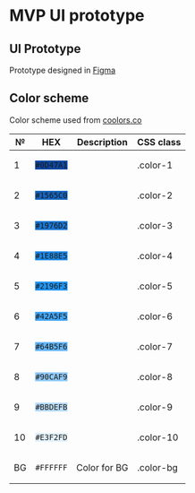 # MVP UI prototype

## UI Prototype
Prototype designed in [Figma](https://www.figma.com/file/7rntabNFZAgQJHJ3Yn5FKa/KidnessOcean?node-id=0%3A1)

## Color scheme
Color scheme used from [coolors.co](https://coolors.co/palette/e3f2fd-bbdefb-90caf9-64b5f6-42a5f5-2196f3-1e88e5-1976d2-1565c0-0d47a1)

| №   | HEX                                                | Description  | CSS class |
|-----|----------------------------------------------------|--------------|-----------|
| 1   | <p style="background-color:#0D47A1;">`#0D47A1`</p> |              | .color-1  |
| 2   | <p style="background-color:#1565C0;">`#1565C0`</p> |              | .color-2  |
| 3   | <p style="background-color:#1976D2;">`#1976D2`</p> |              | .color-3  |
| 4   | <p style="background-color:#1E88E5;">`#1E88E5`</p> |              | .color-4  |
| 5   | <p style="background-color:#2196F3;">`#2196F3`</p> |              | .color-5  |
| 6   | <p style="background-color:#42A5F5;">`#42A5F5`</p> |              | .color-6  |
| 7   | <p style="background-color:#64B5F6;">`#64B5F6`</p> |              | .color-7  |
| 8   | <p style="background-color:#90CAF9;">`#90CAF9`</p> |              | .color-8  |
| 9   | <p style="background-color:#BBDEFB;">`#BBDEFB`</p> |              | .color-9  |
| 10  | <p style="background-color:#E3F2FD;">`#E3F2FD`</p> |              | .color-10 |
| BG  | <p style="background-color:#FFFFFF;">`#FFFFFF`</p> | Color for BG | .color-bg |

